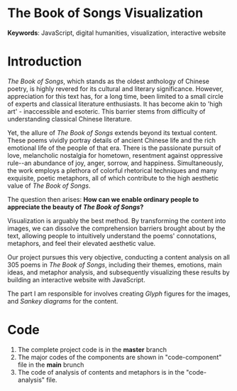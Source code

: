 # The Book of Songs Visualization

**Keywords**: JavaScript, digital humanities, visualization, interactive website

# Introduction
*The Book of Songs*, which stands as the oldest anthology of Chinese poetry, is highly revered for its cultural and literary significance. However, appreciation for this text has, for a long time, been limited to a small circle of experts and classical literature enthusiasts. It has become akin to 'high art' - inaccessible and esoteric. This barrier stems from difficulty of understanding classical Chinese literature.

Yet, the allure of *The Book of Songs* extends beyond its textual content. These poems vividly portray details of ancient Chinese life and the rich emotional life of the people of that era. There is the passionate pursuit of love, melancholic nostalgia for hometown, resentment against oppressive rule--an abundance of joy, anger, sorrow, and happiness. Simultaneously, the work employs a plethora of colorful rhetorical techniques and many exquisite, poetic metaphors, all of which contribute to the high aesthetic value of *The Book of Songs*.

The question then arises: **How can we enable ordinary people to appreciate the beauty of *The Book of Songs*?** 

Visualization is arguably the best method. By transforming the content into images, we can dissolve the comprehension barriers brought about by the text, allowing people to intuitively understand the poems' connotations, metaphors, and feel their elevated aesthetic value.

Our project pursues this very objective, conducting a content analysis on all 305 poems in *The Book of Songs*, including their themes, emotions, main ideas, and metaphor analysis, and subsequently visualizing these results by building an interactive website with JavaScript.

The part I am responsible for involves creating *Glyph* figures for the images, and *Sankey diagrams* for the content.

# Code
1. The complete project code is in the **master** branch
2. The major codes of the components are shown in "code-component" file in the **main** brunch
3. The code of analysis of contents and metaphors is in the "code-analysis" file.





